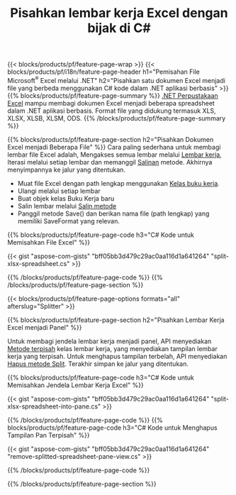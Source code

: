 ﻿---
title: Pisahkan lembar kerja Excel dengan bijak di C#
url: /id/net/splitter/
description: C# kode sumber yang menjelaskan cara membagi berkas Microsoft Excel menjadi beberapa berkas dalam aplikasi C#.NET Visual
---
{{< blocks/products/pf/feature-page-wrap >}}
{{< blocks/products/pf/i18n/feature-page-header h1="Pemisahan File Microsoft<sup>&reg;</sup> Excel melalui .NET" h2="Pisahkan satu dokumen Excel menjadi file yang berbeda menggunakan C# kode dalam .NET aplikasi berbasis" >}}
{{% blocks/products/pf/feature-page-summary %}}
[.NET Perpustakaan Excel](/cells/net/) mampu membagi dokumen Excel menjadi beberapa spreadsheet dalam .NET aplikasi berbasis. Format file yang didukung termasuk XLS, XLSX, XLSB, XLSM, ODS.
{{% /blocks/products/pf/feature-page-summary %}}

{{% blocks/products/pf/feature-page-section h2="Pisahkan Dokumen Excel menjadi Beberapa File" %}}
Cara paling sederhana untuk membagi lembar file Excel adalah, Mengakses semua lembar melalui [Lembar kerja](https://reference.aspose.com/cells/net/aspose.cells/workbook/properties/worksheets), Iterasi melalui setiap lembar dan memanggil [Salinan](https://reference.aspose.com/cells/net/aspose.cells/worksheet/methods/copy) metode. Akhirnya menyimpannya ke jalur yang ditentukan. 

+ Muat file Excel dengan path lengkap menggunakan [Kelas buku kerja](https://reference.aspose.com/cells/net/aspose.cells/workbook).
+ Ulangi melalui setiap lembar
+ Buat objek kelas Buku Kerja baru
+ Salin lembar melalui [Salin metode](https://reference.aspose.com/cells/net/aspose.cells/worksheet/methods/copy)
+ Panggil metode Save() dan berikan nama file (path lengkap) yang memiliki SaveFormat yang relevan.

{{% blocks/products/pf/feature-page-code h3="C# Kode untuk Memisahkan File Excel" %}}

{{< gist "aspose-com-gists" "bff05bb3d479c29ac0aa116d1a641264" "split-xlsx-spreadsheet.cs" >}}

{{% /blocks/products/pf/feature-page-code %}}
{{% /blocks/products/pf/feature-page-section %}}

{{< blocks/products/pf/feature-page-options formats="all" afterslug="Splitter" >}}

{{% blocks/products/pf/feature-page-section h2="Pisahkan Lembar Kerja Excel menjadi Panel" %}}

Untuk membagi jendela lembar kerja menjadi panel, API menyediakan [Metode terpisah](https://reference.aspose.com/cells/net/aspose.cells/worksheet/methods/split) kelas lembar kerja, yang menyediakan tampilan lembar kerja yang terpisah. Untuk menghapus tampilan terbelah, API menyediakan [Hapus metode Split](https://reference.aspose.com/cells/net/aspose.cells/worksheet/methods/removesplit). Terakhir simpan ke jalur yang ditentukan. 

{{% blocks/products/pf/feature-page-code h3="C# Kode untuk Memisahkan Jendela Lembar Kerja Excel" %}}

{{< gist "aspose-com-gists" "bff05bb3d479c29ac0aa116d1a641264" "split-xlsx-spreadsheet-into-pane.cs" >}}

{{% /blocks/products/pf/feature-page-code %}}
{{% blocks/products/pf/feature-page-code h3="C# Kode untuk Menghapus Tampilan Pan Terpisah" %}}

{{< gist "aspose-com-gists" "bff05bb3d479c29ac0aa116d1a641264" "remove-splitted-spreadsheet-pane-view.cs" >}}

{{% /blocks/products/pf/feature-page-code %}}

{{% /blocks/products/pf/feature-page-section %}}
